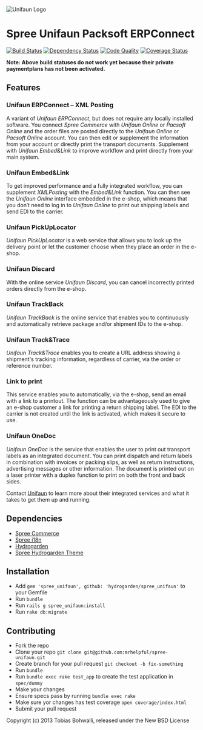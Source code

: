 ![Unifaun Logo](https://raw.github.com/hydrogarden/spree-unifaun/master/unifaun.png)

# Spree Unifaun Packsoft ERPConnect

[![Build Status](https://secure.travis-ci.org/hydrogarden/spree-unifaun.png?branch=master)](http://travis-ci.org/hydrogarden/hydrogarden)
[![Dependency Status](https://gemnasium.com/hydrogarden/spree-unifaun.png)](https://gemnasium.com/hydrogarden/spree-unifaun)
[![Code Quality](https://codeclimate.com/hydrogarden/spree-unifaun.png)](https://codeclimate.com/github/hydrogarden/spree-unifaun)
[![Coverage Status](https://coveralls.io/repos/hydrogarden/spree-unifaun/badge.png?branch=master)](https://coveralls.io/r/hydrogarden/spree-unifaun)

**Note: Above build statuses do not work yet because their private paymentplans has not been activated.**

## Features

### Unifaun ERPConnect – XML Posting

A variant of *Unifaun ERPConnect*, but does not require any locally installed software. You connect *Spree Commerce* with *Unifaun Online* or *Pacsoft Online* and the order files are posted directly to the *Unifaun Online* or *Pacsoft Online* account. You can then edit or supplement the information from your account or directly print the transport documents. Supplement with *Unifaun Embed&Link* to improve workflow and print directly from your main system.

### Unifaun Embed&Link

To get improved performance and a fully integrated workflow, you can supplement *XMLPosting* with the *Embed&Link* function. You can then see the *Unifaun Online* interface embedded in the e-shop, which means that you don’t need to log in to *Unifaun Online* to print out shipping labels and send EDI to the carrier.

### Unifaun PickUpLocator

*Unifaun PickUpLocator* is a web service that allows you to look up the delivery point or let the customer choose when they place an order in the e-shop.

### Unifaun Discard

With the online service *Unifaun Discard*, you can cancel incorrectly printed orders directly from the e-shop.

### Unifaun TrackBack

*Unifaun TrackBack* is the online service that enables you to continuously and automatically retrieve package and/or shipment IDs to the e-shop.

### Unifaun Track&Trace

*Unifaun Track&Trace* enables you to create a URL address showing a shipment's tracking information, regardless of carrier, via the order or reference number.

### Link to print

This service enables you to automatically, via the e-shop, send an email with a link to a printout. The function can be advantageously used to give an e-shop customer a link for printing a return shipping label. The EDI to the carrier is not created until the link is activated, which makes it secure to use.

### Unifaun OneDoc

*Unifaun OneDoc* is the service that enables the user to print out transport labels as an integrated document. You can print dispatch and return labels in combination with invoices or packing slips, as well as return instructions, advertising messages or other information. The document is printed out on a laser printer with a duplex function to print on both the front and back sides.

Contact [Unifaun](http://en.unifaun.se) to learn more about their integrated services and what it takes to get them up and running.

## Dependencies

* [Spree Commerce](https://github.com/spree/spree)
* [Spree i18n](https://github.com/futhr/spree_i18n)
* [Hydrogarden](https://github.com/hydrogarden/hydrogarden)
* [Spree Hydrogarden Theme](https://github.com/hydrogarden/spree-hydrogarden-theme)

## Installation

* Add `gem 'spree_unifaun', github: 'hydrogarden/spree_unifaun'` to your Gemfile
* Run `bundle`
* Run `rails g spree_unifaun:install`
* Run `rake db:migrate`

## Contributing

* Fork the repo
* Clone your repo `git clone git@github.com:mrhelpful/spree-unifaun.git`
* Create branch for your pull request `git checkout -b fix-something`
* Run `bundle`
* Run `bundle exec rake test_app` to create the test application in `spec/dummy`
* Make your changes
* Ensure specs pass by running `bundle exec rake`
* Make sure yor changes has test coverage `open coverage/index.html`
* Submit your pull request

Copyright (c) 2013 Tobias Bohwalli, released under the New BSD License
